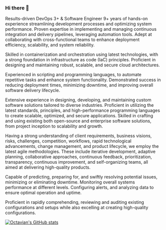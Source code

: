 ### Hi there 👋

Results-driven DevOps 3+ & Software Engineer 9+ years of hands-on experience streamlining development processes and optimizing system performance. Proven expertise in implementing and managing continuous integration and delivery pipelines, leveraging automation tools. Adept at collaborating with cross-functional teams to enhance deployment efficiency, scalability, and system reliability.

Skilled in containerization and orchestration using latest technologies, with a strong foundation in infrastructure as code (IaC) principles. Proficient in designing and maintaining robust, scalable, and secure cloud architectures.

Experienced in scripting and programming languages, to automate repetitive tasks and enhance system functionality. Demonstrated success in reducing deployment times, minimizing downtime, and improving overall software delivery lifecycle.

Extensive experience in designing, developing, and maintaining custom software solutions tailored to diverse industries. Proficient in utilizing the latest standards, principles, and high-performance programming languages to create scalable, optimized, and secure applications. Skilled in crafting and using existing both open-source and enterprise software solutions, from project inception to scalability and growth.

Having a strong understanding of client requirements, business visions, risks, challenges, competition, workflows, rapid technological advancements, change management, and product lifecycle, we employ the latest agile methodologies. These include iterative development, adaptive planning, collaborative approaches, continuous feedback, prioritization, transparency, continuous improvement, and self-organizing teams, all aimed at delivering high-quality products.

Capable of predicting, preparing for, and swiftly resolving potential issues, minimizing or eliminating downtime. Monitoring overall systems performance at different levels. Configuring alerts, and analyzing data to ensure optimal operation and uptime.

Proficient in rapidly comprehending, reviewing and auditing existing configurations and setups while also excelling at creating high-quality configurations.

[![Octavian's GitHub stats](https://git-stats-octavian.tabuci.org/?username=DrOctavius&theme=merko)](https://github.com/DrOctavius)

<!--
**DrOctavius/DrOctavius** is a ✨ _special_ ✨ repository because its `README.md` (this file) appears on your GitHub profile.

Here are some ideas to get you started:

- 🔭 I’m currently working on ...
- 🌱 I’m currently learning ...
- 👯 I’m looking to collaborate on ...
- 🤔 I’m looking for help with ...
- 💬 Ask me about ...
- 📫 How to reach me: ...
- 😄 Pronouns: ...
- ⚡ Fun fact: ...
-->
